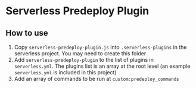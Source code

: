 # Serverless Predeploy Plugin

## How to use

1. Copy `serverless-predeploy-plugin.js` into `.serverless-plugins` in the serverless project. You may need to create this folder
1. Add `serverless-predeploy-plugin` to the list of plugins in `serverless.yml`. The plugins list is an array at the root level (an example `serverless.yml` is included in this project)
1. Add an array of commands to be run at `custom:predeploy_commands`
